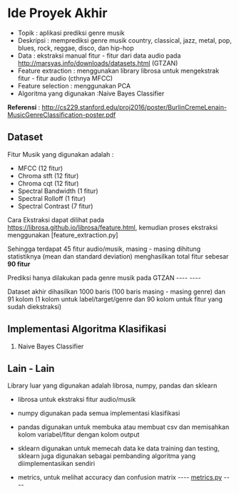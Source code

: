 # Ide Proyek Akhir
- Topik : aplikasi prediksi genre musik
- Deskripsi : memprediksi genre musik country, classical, jazz, metal, pop, blues, rock, reggae, disco, dan hip-hop
- Data : ekstraksi manual fitur - fitur dari data audio pada http://marsyas.info/downloads/datasets.html (GTZAN)
- Feature extraction : menggunakan library librosa untuk mengekstrak fitur - fitur audio (cthnya MFCC)
- Feature selection : menggunakan PCA
- Algoritma yang digunakan :Naive Bayes Classifier

**Referensi** : http://cs229.stanford.edu/proj2016/poster/BurlinCremeLenain-MusicGenreClassification-poster.pdf

## Dataset

Fitur Musik yang digunakan adalah :
- MFCC (12 fitur)
- Chroma stft (12 fitur)
- Chroma cqt (12 fitur)
- Spectral Bandwidth (1 fitur)
- Spectral Rolloff (1 fitur)
- Spectral Contrast (7 fitur)

Cara Ekstraksi dapat dilihat pada https://librosa.github.io/librosa/feature.html, kemudian proses ekstraksi menggunakan [feature_extraction.py]

Sehingga terdapat 45 fitur audio/musik, masing - masing dihitung statistiknya (mean dan standard deviation) menghasilkan total fitur sebesar **90 fitur**

Prediksi hanya dilakukan pada genre musik pada GTZAN ----  ----

Dataset akhir dihasilkan 1000 baris (100 baris masing - masing genre) dan 91 kolom (1 kolom untuk label/target/genre dan 90 kolom untuk fitur yang sudah diekstraksi) 

## Implementasi Algoritma Klasifikasi

1. Naive Bayes Classifier


   
## Lain - Lain
Library luar yang digunakan adalah librosa, numpy, pandas dan sklearn
- librosa untuk ekstraksi fitur audio/musik
- numpy digunakan pada semua implementasi klasifikasi
- pandas digunakan untuk membuka atau membuat csv dan memisahkan kolom variabel/fitur dengan kolom output
- sklearn digunakan untuk memecah data ke data training dan testing, sklearn juga digunakan sebagai pembanding algoritma yang diimplementasikan sendiri 


- metrics, untuk melihat accuracy dan confusion matrix ---- [metrics.py](https://github.com/machine-learning-2018-2019-fasilkom-ui/Teknik-Mesin/blob/dev/learn/metrics.py) ----


